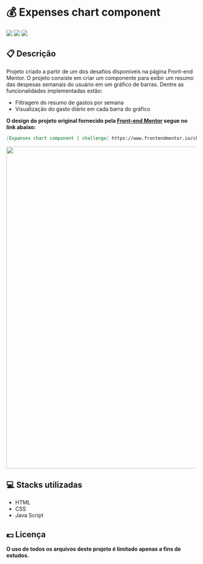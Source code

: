 <h1>💰 Expenses chart component</h1>
<div class="badges">
  <img src="https://img.shields.io/badge/html5-%23E34F26.svg?style=for-the-badge&logo=html5&logoColor=white">
  <img src="https://img.shields.io/badge/css3-%231572B6.svg?style=for-the-badge&logo=css3&logoColor=white">
  <img src="https://img.shields.io/badge/javascript-%23323330.svg?style=for-the-badge&logo=javascript&logoColor=%23F7DF1E">
</div>
<h2>📋 Descrição</h2>
<p>
    Projeto criado a partir de um dos desafios disponíveis na página Front-end Mentor.
    O projeto consiste em criar um componente para exibir um resumo das despesas semanais do usuário em um gráfico de barras. Dentre as funcionalidades implementadas estão:
<p>
<ul>
  <li>Filtragem do resumo de gastos por semana</li>
  <li>Visualização do gasto diário em cada barra do gráfico</li>
</ul>

<p><b>O design do projeto original fornecido pela <a href="https://www.frontendmentor.io/" target="_blank">Front-end Mentor</a> segue no link abaixo:</b></p>

```md
[Expanses chart component | challenge] https://www.frontendmentor.io/challenges/expenses-chart-component-e7yJBUdjwt
```

<img width="850px" src="https://user-images.githubusercontent.com/105606295/197365889-73f1a956-7306-4108-89e9-577f7cc24ee6.png">

<h2> 💻 Stacks utilizadas</h2>
<ul>
  <li>HTML</li>
  <li>CSS</li>
  <li>Java Script</li>
</ul>
<h2> 💵 Licença</h2>
<p><b>O uso de todos os arquivos deste projeto é limitado apenas a fins de estudos.<b></p>
